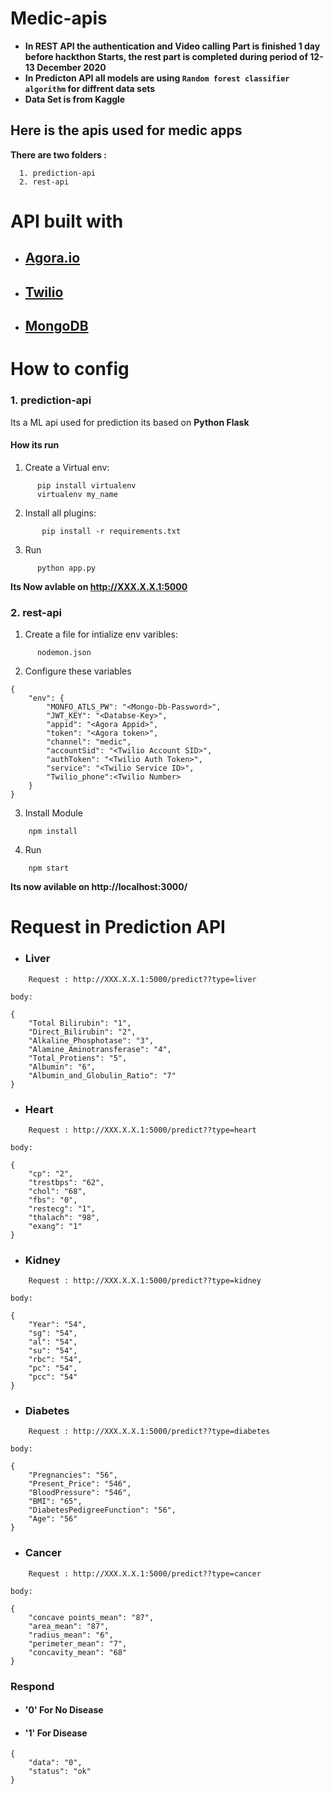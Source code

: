 # Medic-apis
- **In REST API the authentication and Video calling Part is finished 1 day before hackthon Starts, the rest part is completed during period of 12-13 December 2020**
- **In Predicton API all models are using `Random forest classifier algorithm` for diffrent data sets**
- **Data Set is from Kaggle**
## Here is the apis used for medic apps
**There are two folders :**

      1. prediction-api
      2. rest-api
# API built with
- ## [Agora.io](https://www.agora.io/)
- ## [Twilio](https://www.twilio.com/console)
- ## [MongoDB](https://www.mongodb.com/)
# How to config 
### 1. prediction-api
  
  Its a ML api used for prediction its based on **Python Flask**
  
  #### How its run
    
 1. Create a Virtual env:
 ```
       pip install virtualenv
       virtualenv my_name
 ```
2. Install all plugins:
```  
       pip install -r requirements.txt
```
3. Run
```
      python app.py
```
**Its Now avlable on http://XXX.X.X.1:5000**

### 2. rest-api

1. Create a file for intialize env varibles:
```
      nodemon.json
```
2. Configure these variables
```
{
    "env": {
        "MONFO_ATLS_PW": "<Mongo-Db-Password>",
        "JWT_KEY": "<Databse-Key>",
        "appid": "<Agora Appid>",
        "token": "<Agora token>",
        "channel": "medic",
        "accountSid": "<Twilio Account SID>",
        "authToken": "<Twilio Auth Token>",
        "service": "<Twilio Service ID>",
        "Twilio_phone":<Twilio Number>
    }
}
```
3. Install Module
```
    npm install
```
4. Run
```
    npm start
```
**Its now avilable on http://localhost:3000/**

# Request in Prediction API
- ### Liver
```    
    Request : http://XXX.X.X.1:5000/predict??type=liver
```
    body:
```
{
    "Total Bilirubin": "1",
    "Direct_Bilirubin": "2",
    "Alkaline_Phosphotase": "3",
    "Alamine_Aminotransferase": "4",
    "Total_Protiens": "5",
    "Albumin": "6",
    "Albumin_and_Globulin_Ratio": "7"
}
```
- ### Heart
```    
    Request : http://XXX.X.X.1:5000/predict??type=heart
```
    body:
```
{
    "cp": "2",
    "trestbps": "62",
    "chol": "68",
    "fbs": "0",
    "restecg": "1",
    "thalach": "98",
    "exang": "1"
}
```

- ### Kidney
```    
    Request : http://XXX.X.X.1:5000/predict??type=kidney
```
    body:
```
{
    "Year": "54",
    "sg": "54",
    "al": "54",
    "su": "54",
    "rbc": "54",
    "pc": "54",
    "pcc": "54"
}
````
- ### Diabetes
```    
    Request : http://XXX.X.X.1:5000/predict??type=diabetes
```
    body:
```
{
    "Pregnancies": "56",
    "Present_Price": "546",
    "BloodPressure": "546",
    "BMI": "65",
    "DiabetesPedigreeFunction": "56",
    "Age": "56"
}
```
- ### Cancer
```    
    Request : http://XXX.X.X.1:5000/predict??type=cancer
```
    body:
```
{
    "concave points_mean": "87",
    "area_mean": "87",
    "radius_mean": "6",
    "perimeter_mean": "7",
    "concavity_mean": "68"
}
```

### Respond
- #### '0' For No Disease
- #### '1' For  Disease
```
{
    "data": "0",
    "status": "ok"
}
```
